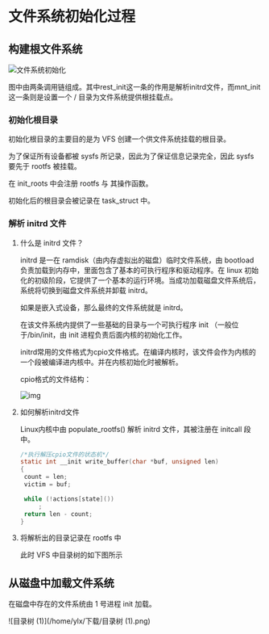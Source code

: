  # 文件系统初始化过程

## 构建根文件系统



![文件系统初始化](/home/ylx/下载/文件系统初始化.png)

图中由两条调用链组成。其中rest_init这一条的作用是解析initrd文件，而mnt_init这一条则是设置一个 / 目录为文件系统提供根挂载点。

### 初始化根目录

初始化根目录的主要目的是为 VFS 创建一个供文件系统挂载的根目录。

为了保证所有设备都被 sysfs 所记录，因此为了保证信息记录完全，因此 sysfs 要先于 rootfs 被挂载。

在 init_roots 中会注册 rootfs 与 其操作函数。

初始化后的根目录会被记录在 task_struct 中。

### 解析 initrd 文件

1. 什么是 initrd 文件？

   initrd 是一在 ramdisk（由内存虚拟出的磁盘）临时文件系统，由 bootload 负责加载到内存中，里面包含了基本的可执行程序和驱动程序。在 linux 初始化的初级阶段，它提供了一个基本的运行环境。当成功加载磁盘文件系统后，系统将切换到磁盘文件系统并卸载 initrd。

   如果是嵌入式设备，那么最终的文件系统就是 initrd。

   在该文件系统内提供了一些基础的目录与一个可执行程序 init （一般位于/bin/init，由 init 进程负责后面内核的初始化工作。

   initrd常用的文件格式为cpio文件格式。在编译内核时，该文件会作为内核的一个段被编译进内核中。并在内核初始化时被解析。

   cpio格式的文件结构：

   ![img](https://img-blog.csdn.net/20140115201138281?watermark/2/text/aHR0cDovL2Jsb2cuY3Nkbi5uZXQvbHVvbW93ZWlsYW4=/font/5a6L5L2T/fontsize/400/fill/I0JBQkFCMA==/dissolve/70/gravity/SouthEast)

2. 如何解析initrd文件

   Linux内核中由 populate_rootfs() 解析 initrd 文件，其被注册在 initcall 段中。

   ```c
   /*执行解压cpio文件的状态机*/
   static int __init write_buffer(char *buf, unsigned len)
   {
   	count = len;
   	victim = buf;
   
   	while (!actions[state]())
   		;
   	return len - count;
   }
   ```

   

3. 将解析出的目录记录在 rootfs 中

   此时 VFS 中目录树的如下图所示

## 从磁盘中加载文件系统

在磁盘中存在的文件系统由 1 号进程 init 加载。



![目录树 (1)](/home/ylx/下载/目录树 (1).png)
